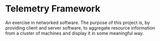 # Telemetry Framework

An exercise in networked software. The purpose of this project is, by providing client and server software, to aggregate
resource information from a cluster of machines and display it in some meaningful way.
